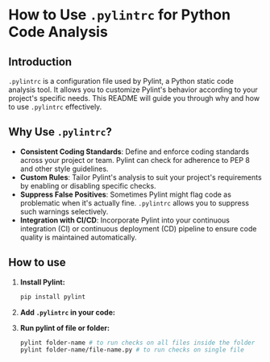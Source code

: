 # How to Use `.pylintrc` for Python Code Analysis

## Introduction
`.pylintrc` is a configuration file used by Pylint, a Python static code analysis tool. It allows you to customize Pylint's behavior according to your project's specific needs. This README will guide you through why and how to use `.pylintrc` effectively.

## Why Use `.pylintrc`?
- **Consistent Coding Standards**: Define and enforce coding standards across your project or team. Pylint can check for adherence to PEP 8 and other style guidelines.
- **Custom Rules**: Tailor Pylint's analysis to suit your project's requirements by enabling or disabling specific checks.
- **Suppress False Positives**: Sometimes Pylint might flag code as problematic when it's actually fine. `.pylintrc` allows you to suppress such warnings selectively.
- **Integration with CI/CD**: Incorporate Pylint into your continuous integration (CI) or continuous deployment (CD) pipeline to ensure code quality is maintained automatically.

## How to use

 

1. **Install Pylint:**
   ```bash
   pip install pylint

2. **Add `.pylintrc` in your code:**

3. **Run pylint of file or folder:**
    ```bash
    pylint folder-name # to run checks on all files inside the folder
    pylint folder-name/file-name.py # to run checks on single file
    

